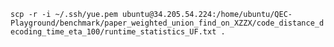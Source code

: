 `scp -r -i ~/.ssh/yue.pem ubuntu@34.205.54.224:/home/ubuntu/QEC-Playground/benchmark/paper_weighted_union_find_on_XZZX/code_distance_decoding_time_eta_100/runtime_statistics_UF.txt .`

